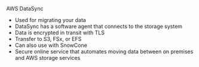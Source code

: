 AWS DataSync

- Used for migrating your data
- DataSync has a software agent that connects to the storage system
- Data is encrypted in transit with TLS
- Transfer to S3, FSx, or EFS
- Can also use with SnowCone
- Secure online service that automates moving data between on premises and AWS storage services